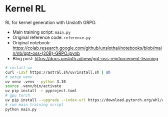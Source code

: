 # Kernel RL

RL for kernel generation with Unsloth GRPO.

- Main training script: `main.py`
- Original reference code: `reference.py`
- Original notebook: https://colab.research.google.com/github/unslothai/notebooks/blob/main/nb/gpt-oss-(20B)-GRPO.ipynb
- Blog post: https://docs.unsloth.ai/new/gpt-oss-reinforcement-learning

```bash
# install uv
curl -LsSf https://astral.sh/uv/install.sh | sh
# setup venv
uv venv .venv --python 3.10
source .venv/bin/activate
uv pip install -r pyproject.toml
# gpu torch
uv pip install --upgrade --index-url https://download.pytorch.org/whl/cu121 torch torchvision torchaudio
# run main training script
python main.py
```

